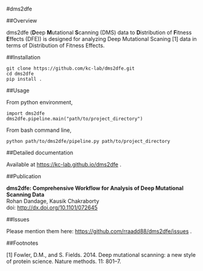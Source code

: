 #dms2dfe

##Overview

dms2dfe (**D**eep **M**utational **S**canning (DMS) data to **D**istribution of **F**itness **E**ffects (DFE)) is designed for analyzing Deep Mutational Scaning [1] data in terms of Distribution of Fitness Effects.

##Installation

	git clone https://github.com/kc-lab/dms2dfe.git
	cd dms2dfe
	pip install .

##Usage

From python environment,

    import dms2dfe
    dms2dfe.pipeline.main("path/to/project_directory")

From bash command line,

    python path/to/dms2dfe/pipeline.py path/to/project_directory

##Detailed documentation

Available at https://kc-lab.github.io/dms2dfe .

##Publication

**dms2dfe: Comprehensive Workflow for Analysis of Deep Mutational Scanning Data**  
Rohan Dandage, Kausik Chakraborty  
doi: http://dx.doi.org/10.1101/072645  

##Issues

Please mention them here: https://github.com/rraadd88/dms2dfe/issues .

##Footnotes

[1] Fowler, D.M., and S. Fields. 2014. Deep mutational scanning: a new style of protein science. Nature methods. 11: 801–7.
